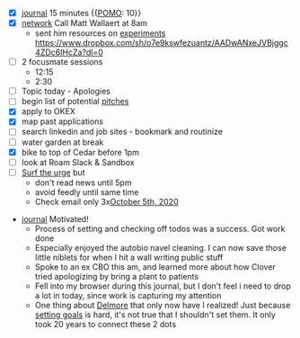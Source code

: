 - [x] [journal](<journal.md>) 15 minutes {{[POMO](<POMO.md>): 10}}
- [x] [network](<network.md>) Call Matt Wallaert at 8am
    - sent him resources on [experiments](<experiments.md>) https://www.dropbox.com/sh/o7e9kswfezuantz/AADwANxeJVBjggc4ZDc6IHcZa?dl=0
- [ ] 2 focusmate sessions
    - 12:15
    - 2:30
- [ ] Topic today - Apologies
- [ ] begin list of potential [pitches](<pitches.md>)
- [x] apply to OKEX
- [x] map past applications
- [ ] search linkedin and job sites - bookmark and routinize
- [ ] water garden at break
- [x] bike to top of Cedar before 1pm
- [ ] look at Roam Slack & Sandbox
- [ ] [Surf the urge](<Surf the urge.md>) but 
    - don't read news until 5pm
    - avoid feedly until same time
    - Check email only 3x[October 5th, 2020](<October 5th, 2020.md>)
- [journal](<journal.md>) Motivated!
    - Process of setting and checking off todos was a success. Got work done
    - Especially enjoyed the autobio navel cleaning. I can now save those little niblets for when I hit a wall writing public stuff
    - Spoke to an ex CBO this am, and learned more about how Clover tried apologizing by bring a plant to patients
    - Fell into my browser during this journal, but I don't feel i need to drop a lot in today, since work is capturing my attention
    - One thing about [Delmore](<Delmore.md>) that only now have I realized! Just because [setting goals](<setting goals.md>) is hard, it's not true that I shouldn't set them.  It only took 20 years to connect these 2 dots
